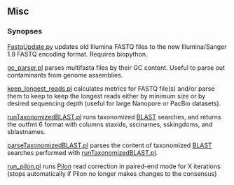 ## Misc
### Synopses

[FastqUpdate.py](https://github.com/PombertLab/Misc/blob/main/FastqUpdate.py) updates old Illumina FASTQ files to the new Illumina/Sanger 1.9 FASTQ encoding format. Requires biopython.

[gc_parser.pl](https://github.com/PombertLab/Misc/blob/main/gc_parser.pl) parses multifasta files by their GC content. Useful to parse out contaminants from genome assemblies.

[keep_longest_reads.pl](https://github.com/PombertLab/Misc/blob/main/keep_longest_reads.pl) calculates metrics for FASTQ file(s) and/or parse them to keep to keep the longest reads either by minimum size or by desired sequencing depth (useful for large Nanopore or PacBio datasets).

[runTaxonomizedBLAST.pl](https://github.com/PombertLab/Misc/blob/main/runTaxonomizedBLAST.pl) runs taxonomized [BLAST](https://blast.ncbi.nlm.nih.gov/Blast.cgi?PAGE_TYPE=BlastDocs&DOC_TYPE=Download) searches, and returns the outfmt 6 format with columns staxids, sscinames, sskingdoms, and sblastnames.

[parseTaxonomizedBLAST.pl](https://github.com/PombertLab/Misc/blob/main/parseTaxonomizedBLAST.pl) parses the content of taxonomized [BLAST](https://blast.ncbi.nlm.nih.gov/Blast.cgi?PAGE_TYPE=BlastDocs&DOC_TYPE=Download) searches performed with [runTaxonomizedBLAST.pl](https://github.com/PombertLab/Misc/blob/main/runTaxonomizedBLAST.pl).

[run_pilon.pl](https://github.com/PombertLab/Misc/blob/main/run_pilon.pl) runs [Pilon](http://software.broadinstitute.org/software/pilon/) read correction in paired-end mode for X iterations (stops automatically if Pilon no longer makes changes to the consensus)